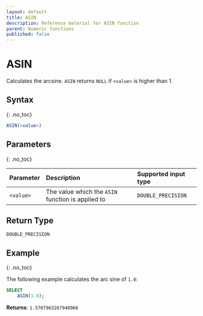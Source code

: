 ```yaml
---
layout: default
title: ASIN
description: Reference material for ASIN function
parent: Numeric functions
published: false
---
```


# ASIN

Calculates the arcsine. `ASIN` returns `NULL` if `<value>` is higher than 1.

## Syntax
{: .no_toc}

```sql
ASIN(<value>)
```

## Parameters
{: .no_toc}

| Parameter | Description                                                                                                         | Supported input type |
| :--------- | :------------------------------------------------------------------------------------------------------------------- | :-----------|
| `<value>`   | The value which the `ASIN` function is applied to | `DOUBLE_PRECISION` |

## Return Type
`DOUBLE_PRECISION`

## Example
{: .no_toc}

The following example calculates the arc sine of `1.0`:
```sql
SELECT
    ASIN(1.0);
```

**Returns**: `1.5707963267948966`
